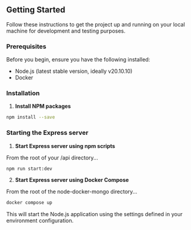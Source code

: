 ## Getting Started

Follow these instructions to get the project up and running on your local machine for development and testing purposes.

### Prerequisites

Before you begin, ensure you have the following installed:
- Node.js (latest stable version, ideally v20.10.10)
- Docker

### Installation

1. **Install NPM packages**
```bash
npm install --save
```

### Starting the Express server


1. **Start Express server using npm scripts**

From the root of your /api directory...

```bash
npm run start:dev
```

2. **Start Express server using Docker Compose**


From the root of the node-docker-mongo directory...

```bash
docker compose up
```


This will start the Node.js application using the settings defined in your environment configuration.
